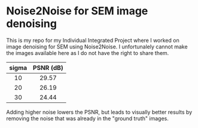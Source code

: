 # Noise2Noise for SEM image denoising
This is my repo for my Individual Integrated Project where I worked on image denoising for SEM using Noise2Noise. I unfortunalely cannot  make the images available here as I do not have the right to share them.

| sigma | PSNR (dB) |
|:-----:|:---------:|
|   10  |   29.57   |
|   20  |   26.19   |
|   30  |   24.44   |

Adding higher noise lowers the PSNR, but leads to visually better results by removing the noise that was already in the "ground truth" images.